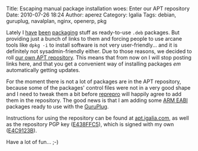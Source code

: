 Title: Escaping manual package installation woes: Enter our APT repository
Date: 2010-07-26 18:24
Author: aperez
Category: Igalia
Tags: debian, guruplug, navalplan, nginx, openerp, pkg

Lately I [have][] [been][] [packaging][] stuff as ready-to-use `.deb`
packages. But providing just a bunch of links to them and forcing people
to use arcane tools like `dpkg -i` to install software is not very
user-friendly... and it is definitely not sysadmin-friendly either. Due
to those reasons, we decided to roll [our own APT repository][]. This
means that from now on I will stop posting links here, and that you get
a convenient way of installing packages *em* automatically getting
updates.

For the moment there is not a lot of packages are in the APT repository,
because some of the packages' control files were not in a very good
shape and I need to tweak them a bit before [reprepro][] will happily
agree to add them in the repository. The good news is that I am adding
some [ARM EABI][] packages ready to use with the [GuruPlug][].

Instructions for using the repository can be found at
[apt.igalia.com][our own APT repository], as well as the repository PGP
key ([E438FFC5][]), which is signed with my own ([E4C9123B][]).

Have a lot of fun... ;-)

  [have]: http://blogs.igalia.com/aperez/2010/06/and-even-more-packages/
  [been]: http://blogs.igalia.com/aperez/2010/05/do-a-bus-trip-with-openamq/
  [packaging]: http://blogs.igalia.com/aperez/2010/03/packaging-navalplan-and-openerp-5-2-alpha/
  [our own APT repository]: http://apt.igalia.com
  [reprepro]: http://mirrorer.alioth.debian.org/
  [ARM EABI]: http://wiki.debian.org/ArmEabiPort
  [GuruPlug]: http://www.globalscaletechnologies.com/t-guruplugdetails.aspx
  [E438FFC5]: http://apt.igalia.com/apt-igalia.key
  [E4C9123B]: http://pgp.mit.edu:11371/pks/lookup?op=vindex&search=0x91C559DBE4C9123B
